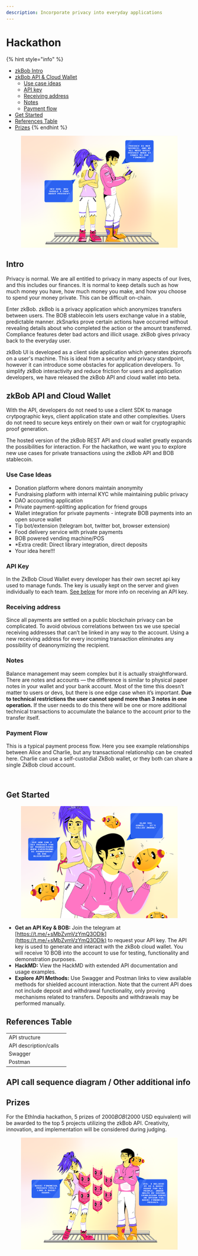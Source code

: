 ```yaml
---
description: Incorporate privacy into everyday applications
---
```


# Hackathon

{% hint style="info" %}
* [zkBob Intro](hackathon.md#intro)
* [zkBob API & Cloud Wallet](hackathon.md#zkbob-api-and-cloud-wallet)
  * [Use case ideas](hackathon.md#use-case-examples)
  * [API key](hackathon.md#api-key)
  * [Receiving address](hackathon.md#receiving-address)
  * [Notes](hackathon.md#notes)
  * [Payment flow](hackathon.md#payment-flow)
* [Get Started](hackathon.md#get-started)
* [References Table](hackathon.md#references-table)
* [Prizes](hackathon.md#prizes)
{% endhint %}

<figure><img src="../.gitbook/assets/bob-privacy.png" alt=""><figcaption></figcaption></figure>

## Intro

Privacy is normal. We are all entitled to privacy in many aspects of our lives, and this includes our finances. It is normal to keep details such as how much money you have, how much money you make, and how you choose to spend your money private. This can be difficult on-chain.

Enter zkBob. zkBob is a privacy application which anonymizes transfers between users. The BOB stablecoin lets users exchange value in a stable, predictable manner. zkSnarks prove certain actions have occurred without revealing details about who completed the action or the amount transferred. Compliance features deter bad actors and illicit usage. zkBob gives privacy back to the everyday user.&#x20;

zkBob UI is developed as a client side application which generates zkproofs on a user's machine. This is ideal from a security and privacy standpoint, however it can introduce some obstacles for application developers.  To simplify zkBob interactivity and reduce friction for users and application developers, we have released the zkBob API and cloud wallet into beta.&#x20;

## zkBob API and Cloud Wallet

With the API, developers do not need to use a client SDK to manage crytpographic keys, client application state and other complexities. Users do not need to secure keys entirely on their own or wait for cryptographic proof generation.&#x20;

The hosted version of the zkBob REST API and cloud wallet greatly expands the possibilities for interaction. For the hackathon, we want you to explore new use cases for private transactions using the zkBob API and BOB stablecoin.&#x20;

### Use Case Ideas

* Donation platform where donors maintain anonymity
* Fundraising platform with internal KYC while maintaining public privacy
* DAO accounting application
* Private payment-splitting application for friend groups
* Wallet integration for private payments - integrate BOB payments into an open source wallet
* Tip bot/extension (telegram bot, twitter bot, browser extension)
* Food delivery service with private payments
* BOB powered vending machine/POS
* \*Extra credit: Direct library integration, direct deposits
* Your idea here!!!

### API Key

In the ZkBob Cloud Wallet every developer has their own secret api key used to manage funds. The key is usually kept on the server and given individually to each team. [See below](hackathon.md#get-started) for more info on receiving an API key.

### **Receiving address**

Since all payments are settled on a public blockchain privacy can be complicated. To avoid obvious correlations between txs we use special receiving addresses that can’t be linked in any way to the account. Using a new receiving address for every incoming transaction eliminates any possibility of deanonymizing the recipient.

### **Notes**

Balance management may seem complex but it is actually straightforward. There are notes and accounts — the difference is similar to physical paper notes in your wallet and your bank account. Most of the time this doesn’t matter to users or devs, but there is one edge case when it’s important. **Due to technical restrictions the user cannot spend more than 3 notes in one operation.** If the user needs to do this there will be one or more additional technical transactions to accumulate the balance to the account prior to the transfer itself.

### Payment Flow

This is a typical payment process flow. Here you see example relationships between Alice and Charlie, but any transactional relationship can be created here. Charlie can use a self-custodial ZkBob wallet, or they both can share a single ZkBob cloud account.

<figure><img src="https://lh4.googleusercontent.com/Ui2B8RryXkWAd467o90_hq7AgXYKb30yml5KHnQjm2BUmZ8RDGHCDXjp6ddEckiGHyclnD2Tu4gnIoe_5rA7S8d19I1ImQ4hvTyntuVudDy58OX16sC8t0_G5Tb9HUMg2UQbr6BA_9czusxSvrRkDUmmzNRSFAHyJ77ne12ILjTKjUM1CJMS0uI-vC5L" alt=""><figcaption></figcaption></figure>

## Get Started

<figure><img src="../.gitbook/assets/2.png" alt=""><figcaption></figcaption></figure>

* **Get an API Key & BOB:** Join the telegram at [https://t.me/+sMbZvmVzYmQ3ODlk](https://t.me/+sMbZvmVzYmQ3ODlk) to request your API key. The API key is used to generate and interact with the zkBob cloud wallet. You will receive 10 BOB into the account to use for testing, functionality and demonstration purposes.
* **HackMD:** View the HackMD with extended API documentation and usage examples.
* **Explore API Methods:** Use Swagger and Postman links to view available methods for shielded account interaction. Note that the current API does not include deposit and withdrawal functionality, only proving mechanisms related to transfers. Deposits and withdrawals may be performed manually.

## References Table

|                       |   |
| --------------------- | - |
| API structure         |   |
| API description/calls |   |
| Swagger               |   |
| Postman               |   |

## API call sequence diagram / Other additional info

## Prizes

For the EthIndia hackathon, 5 prizes of $2000 BOB ($2000 USD equivalent) will be awarded to the top 5 projects utilizing the zkBob API. Creativity, innovation, and implementation will be considered during judging.

<figure><img src="../.gitbook/assets/zkBob-3.png" alt=""><figcaption></figcaption></figure>
